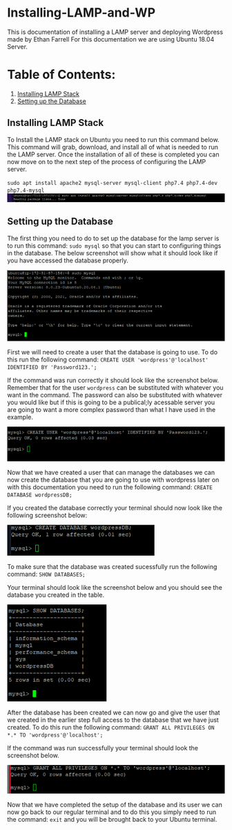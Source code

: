 # Installing-LAMP-and-WP
This is documentation of installing a LAMP server and deploying Wordpress made by Ethan Farrell
For this documentation we are using Ubuntu 18.04 Server.

# Table of Contents:
1. [Installing LAMP Stack](#Installing-LAMP-Stack)
2. [Setting up the Database](#Setting-up-the-Database)


## Installing LAMP Stack

To Install the LAMP stack on Ubuntu you need to run this command below. This command will grab, download, and install all of what is needed to run the LAMP server. Once the installation of all of these is completed you can now move on to the next step of the process of configuring the LAMP server.

`sudo apt install apache2 mysql-server mysql-client php7.4 php7.4-dev php7.4-mysql`
![alt text](https://github.com/Trailblazer780/Installing-LAMP-and-WP/blob/main/Images/Capture%201%20Installing%20the%20Lamp%20Stack.PNG)

## Setting up the Database

The first thing you need to do to set up the database for the lamp server is to run this command: `sudo mysql` so that you can start to configuring things in the database. The below screenshot will show what it should look like if you have accessed the database properly.

![alt text](https://github.com/Trailblazer780/Installing-LAMP-and-WP/blob/main/Images/Capture%202%20Setting%20Up%20the%20database.PNG)

First we will need to create a user that the database is going to use. To do this run the following command:
`CREATE USER 'wordpress'@'localhost' IDENTIFIED BY 'Password123.';`

If the command was run correctly it should look like the screenshot below. Remember that for the user `wordpress` can be substituted with whatever you want in the command. The password can also be substituted with whatever you would like but if this is going to be a publical;ly acessable server you are going to want a more complex password than what I have used in the example.

![alt text](https://github.com/Trailblazer780/Installing-LAMP-and-WP/blob/main/Images/Capture%203%20Create%20Database%20user.PNG)

Now that we have created a user that can manage the databases we can now create the database that you are going to use with wordpress later on with this documentation you need to run the following command: 
`CREATE DATABASE wordpressDB;`

If you created the database correctly your terminal should now look like the following screenshot below:

![alt text](https://github.com/Trailblazer780/Installing-LAMP-and-WP/blob/main/Images/Capture%204%20Creating%20Database.PNG)

To make sure that the database was created sucessfully run the following command:
`SHOW DATABASES;`

Your terminal should look like the screenshot below and you should see the database you created in the table.

![alt text](https://github.com/Trailblazer780/Installing-LAMP-and-WP/blob/main/Images/Capture%205%20Show%20Databases.PNG)

After the database has been created we can now go and give the user that we created in the earlier step full access to the database that we have just created. To do this run the following command:
`GRANT ALL PRIVILEGES ON *.* TO 'wordpress'@'localhost';`

If the command was run successfully your terminal should look the screenshot below.

![alt text](https://github.com/Trailblazer780/Installing-LAMP-and-WP/blob/main/Images/Capture%206%20Grant%20permissions%20to%20DB%20User.PNG)

Now that we have completed the setup of the database and its user we can now go back to our regular terminal and to do this you simply need to run the command: `exit` and you will be brought back to your Ubuntu terminal.

